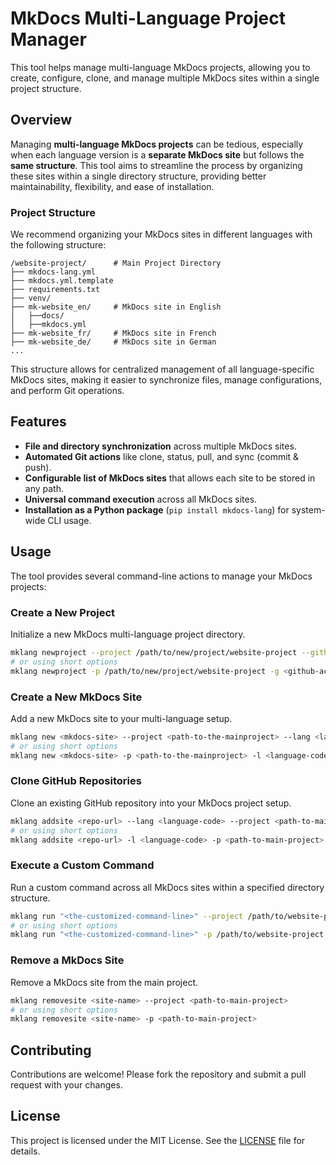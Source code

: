 # MkDocs Multi-Language Project Manager

This tool helps manage multi-language MkDocs projects, allowing you to create, configure, clone, and manage multiple MkDocs sites within a single project structure.

## Overview

Managing **multi-language MkDocs projects** can be tedious, especially when each language version is a **separate MkDocs site** but follows the **same structure**. This tool aims to streamline the process by organizing these sites within a single directory structure, providing better maintainability, flexibility, and ease of installation.

### Project Structure

We recommend organizing your MkDocs sites in different languages with the following structure:

```
/website-project/      # Main Project Directory
├── mkdocs-lang.yml
├── mkdocs.yml.template
├── requirements.txt
├── venv/
├── mk-website_en/     # MkDocs site in English
│   ├──docs/
│   ├──mkdocs.yml
├── mk-website_fr/     # MkDocs site in French
├── mk-website_de/     # MkDocs site in German
...
```

This structure allows for centralized management of all language-specific MkDocs sites, making it easier to synchronize files, manage configurations, and perform Git operations.

## Features

- **File and directory synchronization** across multiple MkDocs sites.
- **Automated Git actions** like clone, status, pull, and sync (commit & push).
- **Configurable list of MkDocs sites** that allows each site to be stored in any path.
- **Universal command execution** across all MkDocs sites.
- **Installation as a Python package** (`pip install mkdocs-lang`) for system-wide CLI usage.

## Usage

The tool provides several command-line actions to manage your MkDocs projects:

### Create a New Project

Initialize a new MkDocs multi-language project directory.

```bash
mklang newproject --project /path/to/new/project/website-project --github <github-account>
# or using short options
mklang newproject -p /path/to/new/project/website-project -g <github-account>
```

### Create a New MkDocs Site

Add a new MkDocs site to your multi-language setup.

```bash
mklang new <mkdocs-site> --project <path-to-the-mainproject> --lang <language-code>
# or using short options
mklang new <mkdocs-site> -p <path-to-the-mainproject> -l <language-code>
```

### Clone GitHub Repositories

Clone an existing GitHub repository into your MkDocs project setup.

```bash
mklang addsite <repo-url> --lang <language-code> --project <path-to-main-project>
# or using short options
mklang addsite <repo-url> -l <language-code> -p <path-to-main-project>
```

### Execute a Custom Command

Run a custom command across all MkDocs sites within a specified directory structure.

```bash
mklang run "<the-customized-command-line>" --project /path/to/website-project
# or using short options
mklang run "<the-customized-command-line>" -p /path/to/website-project
```

### Remove a MkDocs Site

Remove a MkDocs site from the main project.

```bash
mklang removesite <site-name> --project <path-to-main-project>
# or using short options
mklang removesite <site-name> -p <path-to-main-project>
```

## Contributing

Contributions are welcome! Please fork the repository and submit a pull request with your changes.

## License

This project is licensed under the MIT License. See the [LICENSE](LICENSE) file for details. 